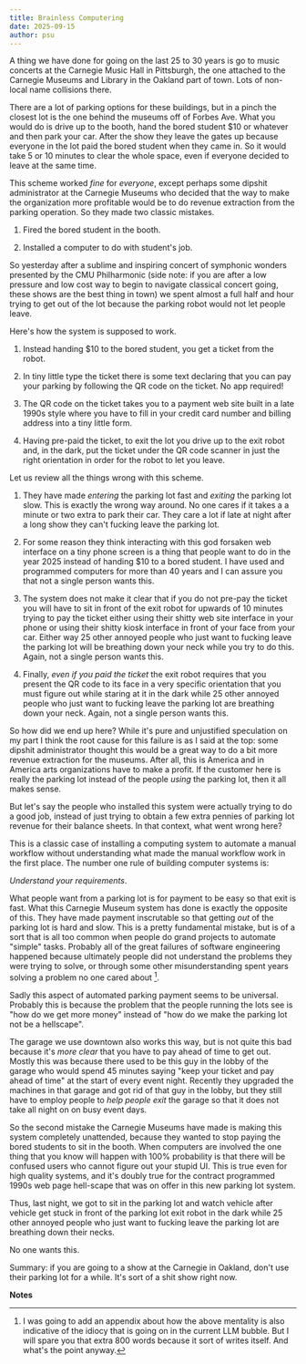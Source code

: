 ```yaml
---
title: Brainless Computering
date: 2025-09-15
author: psu
---
```


A thing we have done for going on the last 25 to 30 years is go to music concerts at the
Carnegie Music Hall in Pittsburgh, the one attached to the Carnegie Museums and Library in
the Oakland part of town. Lots of non-local name collisions there.

There are a lot of parking options for these buildings, but in a pinch the closest lot is
the one behind the museums off of Forbes Ave. What you would do is drive up to the booth,
hand the bored student $10 or whatever and then park your car. After the show they leave
the gates up because everyone in the lot paid the bored student when they came in. So it
would take 5 or 10 minutes to clear the whole space, even if everyone decided to leave at
the same time.

This scheme worked _fine_ for _everyone_, except perhaps some dipshit administrator at the
Carnegie Museums who decided that the way to make the organization more profitable would
be to do revenue extraction from the parking operation. So they made two classic mistakes.

1. Fired the bored student in the booth.

2. Installed a computer to do with student's job.

So yesterday after a sublime and inspiring concert of symphonic wonders presented by the
CMU Philharmonic (side note: if you are after a low pressure and low cost way to begin to
navigate classical concert going, these shows are the best thing in town) we spent almost
a full half and hour trying to get out of the lot because the parking robot would not let
people leave.

Here's how the system is supposed to work.

1. Instead handing $10 to the bored student, you get a ticket from the robot.

1. In tiny little type the ticket there is some text declaring that you can pay your
   parking by following the QR code on the ticket. No app required!

1. The QR code on the ticket takes you to a payment web site built in a late
   1990s style where you have to fill in your credit card number and billing address into a tiny
   little form.

1. Having pre-paid the ticket, to exit the lot you drive up to the exit robot and, in the
   dark, put the ticket under the QR code scanner in just the right orientation in order
   for the robot to let you leave. 
   
Let us review all the things wrong with this scheme.

1. They have made _entering_ the parking lot fast and _exiting_ the parking lot slow. This
   is exactly the wrong way around. No one cares if it takes a a minute or two extra to
   park their car. They care a lot if late at night after a long show they can't fucking
   leave the parking lot. 

1. For some reason they think interacting with this god forsaken web interface on a
   tiny phone screen is a thing that people want to do in the year 2025 instead of handing
   $10 to a bored student. I have used and programmed computers for more than 40 years and
   I can assure you that not a single person wants this.

1. The system does not make it clear that if you do not pre-pay the ticket you will have
   to sit in front of the exit robot for upwards of 10 minutes trying to pay the ticket
   either using their shitty web site interface in your phone or using their shitty kiosk
   interface in front of your face from your car. Either way 25 other annoyed people who
   just want to fucking leave the parking lot will be breathing down your neck while you
   try to do this. Again, not a single person wants this.

1. Finally, _even if you paid the ticket_ the exit robot requires that you present the QR
   code to its face in a very specific orientation that you must figure out while staring
   at it in the dark while 25 other annoyed people who just want to fucking leave the
   parking lot are breathing down your neck. Again, not a single person wants this.

So how did we end up here? While it's pure and unjustified speculation on my part I think
the root cause for this failure is as I said at the top: some dipshit administrator
thought this would be a great way to do a bit more revenue extraction for the museums.
After all, this is America and in America arts organizations have to make a profit. If
the customer here is really the parking lot instead of the people _using_ the parking lot,
then it all makes sense.

But let's say the people who installed this system were actually trying to do a good job,
instead of just trying to obtain a few extra pennies of parking lot revenue for their
balance sheets. In that context, what went wrong here?

This is a classic case of installing a computing system to automate a manual workflow
without understanding what made the manual workflow work in the first place. The number
one rule of building computer systems is:

_Understand your requirements_.

What people want from a parking lot is for payment to be easy so that exit is fast. What
this Carnegie Museum system has done is exactly the opposite of this. They have made
payment inscrutable so that getting _out_ of the parking lot is hard and slow. This is a
pretty fundamental mistake, but is of a sort that is all too common when people do grand
projects to automate "simple" tasks. Probably all of the great failures of software
engineering happened because ultimately people did not understand the problems they were
trying to solve, or through some other misunderstanding spent years solving a problem no
one cared about [^1].

Sadly this aspect of automated parking payment seems to be universal. Probably this is
because the problem that the people running the lots see is "how do we get more money"
instead of "how do we make the parking lot not be a hellscape".

The garage we use downtown also works this way, but is not quite this bad because it's
_more clear_ that you have to pay ahead of time to get out. Mostly this was because there
used to be this guy in the lobby of the garage who would spend 45 minutes saying "keep
your ticket and pay ahead of time" at the start of every event night. Recently they
upgraded the machines in that garage and got rid of that guy in the lobby, but they still
have to employ people to _help people exit_ the garage so that it does not take all night
on on busy event days.

So the second mistake the Carnegie Museums have made is making this system completely
unattended, because they wanted to stop paying the bored students to sit in the booth.
When computers are involved the one thing that you know will happen with 100% probability
is that there will be confused users who cannot figure out your stupid UI. This is true
even for high quality systems, and it's doubly true for the contract programmed 1990s web
page hell-scape that was on offer in this new parking lot system.

Thus, last night, we got to sit in the parking lot and watch vehicle after vehicle get
stuck in front of the parking lot exit robot in the dark while 25 other annoyed people who
just want to fucking leave the parking lot are breathing down their necks.

No one wants this.

Summary: if you are going to a show at the Carnegie in Oakland, don't use their parking
lot for a while. It's sort of a shit show right now.

**Notes**

[^1]: I was going to add an appendix about how the above mentality is also
indicative of the idiocy that is going on in the current LLM bubble. But I will spare you
that extra 800 words because it sort of writes itself. And what's the point anyway.

